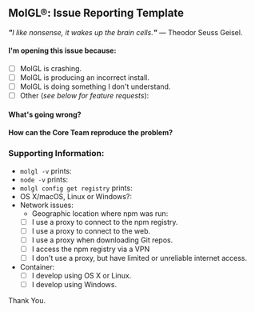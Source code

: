 <!--
Thanks for wanting to report an issue you've found in MolGL®.
Please fill in the template below by replacing the html comments with an appropriate answer.
If unsure about something, just do as best as you're able.

version:    usually output of `molgl -v`
platform:   either `uname -a` output, or if Windows, version and 32 or 64-bit.
subsystem:  optional -- if known please specify affected core module name.

It will be much easier for us to fix the issue if a test case that reproduces
the problem is provided. Ideally this test case should not have any external
dependencies. We understand that it is not always possible to reduce your code
to a small test case, but we would appreciate to have as
much data as possible.

Thank you!
-->
## MolGL®: Issue Reporting Template
<i><b>"</b>I like nonsense, it wakes up the brain cells.<b>"</b></i> — Theodor Seuss Geisel.
#### I'm opening this issue because:

  - [ ] MolGL is crashing.
  - [ ] MolGL is producing an incorrect install.
  - [ ] MolGL is doing something I don't understand.
  - [ ] Other (_see below for feature requests_):

#### What's going wrong?

#### How can the Core Team reproduce the problem?

<!--
    Please a complete description of how to reproduce the problem.
    Include a gist of your npm-debug.log file.
    If you've never used gist.github.com, start here: https://github.com/SequomicsResearch/Frågor
-->

### Supporting Information:

 - `molgl -v` prints:
 - `node -v` prints:
 - `molgl config get registry` prints:
 - OS X/macOS, Linux or Windows?:
 - Network issues:
   - Geographic location where npm was run:
   - [ ] I use a proxy to connect to the npm registry.
   - [ ] I use a proxy to connect to the web.
   - [ ] I use a proxy when downloading Git repos.
   - [ ] I access the npm registry via a VPN
   - [ ] I don't use a proxy, but have limited or unreliable internet access.
 - Container:
   - [ ] I develop using OS X or Linux.
   - [ ] I develop using Windows.

<!--
    Thank you for contributing to MolGL®! Please review this checklist
    before submitting your issue.

    - Please check if there's a solution in the troubleshooting wiki:
      https://github.com/MolGL/MolGL/wiki/Troubleshooting
      
    - Also ensure that your new issue conforms to npm's contribution guidelines:
      https://github.com/MolGL/MolGL/wiki/Guidelines

    - Participation in this open source project is subject to the npm Code of Conduct:
      https://github.com/MolGL/MolGL/blob/master/CODEOFCONDUCT.md

    For feature requests, delete the above and uncomment the section following this one.
    But first, review the existing feature requests
    and make sure there isn't one that already describes the feature
    you'd like to see added: https://github.com/MolGL/MolGL/issues
-->
<!--
#### What's the feature?

#### What problem is the feature intended to solve?

#### Is the absence of this feature blocking you or your team? If so, how?

#### Is this feature similar to an existing feature in another tool?

#### Is this a feature you're prepared to implement, with support from the MolGL® Administrator team?

-->
Thank You.
